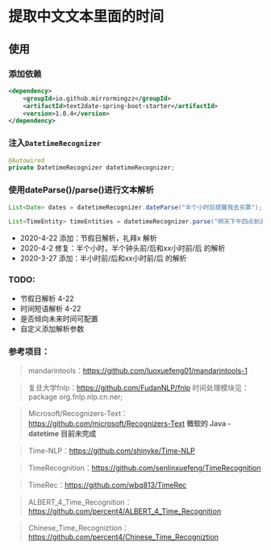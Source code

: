 # 提取中文文本里面的时间
## 使用
### 添加依赖
```xml
<dependency>
    <groupId>io.github.mirrormingzz</groupId>
    <artifactId>text2date-spring-boot-starter</artifactId>
    <version>1.0.4</version>
</dependency>
```
### 注入`DatetimeRecognizer`
```java
@Autowired
private DatetimeRecognizer datetimeRecognizer;
```
### 使用dateParse()/parse()进行文本解析
```java
List<Date> dates = datetimeRecognizer.dateParse("半个小时后提醒我去买票");

List<TimeEntity> timeEntities = datetimeRecognizer.parse("明天下午四点到五点去看电影");
```

- 2020-4-22 添加：节假日解析，礼拜x 解析
- 2020-4-2 修复：半个小时，半个钟头前/后和xx小时前/后 的解析
- 2020-3-27 添加：半小时前/后和xx小时前/后 的解析

### TODO:
- 节假日解析 4-22
- 时间短语解析 4-22
- 是否倾向未来时间可配置
- 自定义添加解析参数

### 参考项目：
> mandarintools：https://github.com/luoxuefeng01/mandarintools-1

> 复旦大学fnlp：https://github.com/FudanNLP/fnlp
时间处理模块见：package org.fnlp.nlp.cn.ner;

> Microsoft/Recognizers-Text：https://github.com/microsoft/Recognizers-Text
> **微软的 Java - datetime 目前未完成**

> Time-NLP：https://github.com/shinyke/Time-NLP

> TimeRecognition：https://github.com/senlinxuefeng/TimeRecognition

> TimeRec：https://github.com/wbq813/TimeRec

> ALBERT_4_Time_Recognition：https://github.com/percent4/ALBERT_4_Time_Recognition

> Chinese_Time_Recogniztion：https://github.com/percent4/Chinese_Time_Recogniztion
